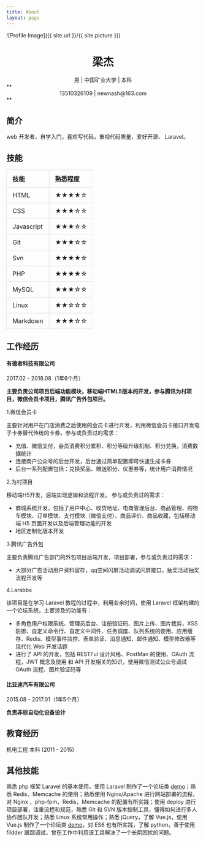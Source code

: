 ```yaml
---
title: About
layout: page
---
```

![Profile Image]({{ site.url }}/{{ site.picture }})
# <center>梁杰</center>
<center>男 | 中国矿业大学 | 本科</center>
**<center>13510326109 | newnash@163.com</center>**

## 简介

web 开发者，自学入门，喜欢写代码，重视代码质量，爱好开源、 Laravel。

## 技能

<style>
	table {
		border-spacing: 0;
		border-collapse: collapse;
	}
	table tr {
		border-top: 1px solid #ccc;
	}
	table th {
		border: 1px solid #ddd;
  		padding: 10px 15px;
	}
	table td {
		border: 1px solid #ddd;
  		padding: 10px 15px;
	}
</style>
| 技能 | 熟悉程度 |
| :- | :- |
| HTML | ★★★★☆ |
| CSS | ★★★☆☆ |
| Javascript | ★★★☆☆ |
| Git | ★★★☆☆ |
| Svn | ★★★★☆ |
| PHP | ★★★★☆ |
| MySQL | ★★★☆☆ |
| Linux | ★★☆☆☆ |
| Markdown | ★★★☆☆ |

## 工作经历
#### 有德者科技有限公司
2017.02 - 2018.08（1年6个月）

**主要负责公司项目后端功能模块，移动端HTML5版本的开发，参与腾讯为村项目，微信会员卡项目，腾讯广告外包项目。**

1.微信会员卡

主要针对用户在门店消费之后使用的会员卡进行开发，利用微信会员卡接口开发电子卡券替代传统的卡券。参与或负责过的需求：

* 充值、微信支付，会员消费积分累积、积分等级升级机制、积分兑换，消费数据统计
* 连接商户公众号的后台开发，后台通过简单配置即可快速生成卡券
* 后台一系列配置包括：兑换奖品、赠送积分、优惠券等，统计用户消费情况

2.为村项目

移动端H5开发，后端实现逻辑和流程开发。 参与或负责过的需求： 

* 商城系统开发，包括了用户中心、收货地址、电商管理后台、商品管理、购物车模块、订单模块、支付模块（微信支付）、商品评价、商品收藏，包括移动端 H5 页面开发以及后端管理功能的开发
* 地区定制化版本开发

3.腾讯广告外包

主要负责腾讯广告部门的外包项目后端开发，项目部署，参与或负责过的需求： 

* 大部分广告活动用户资料留存，qq空间闪屏活动调试闪屏接口，抽奖活动抽奖流程开发等

4.Larabbs

该项目是在学习 Laravel 教程的过程中，利用业余时间，使用 Laravel 框架构建的一个论坛系统，主要涉及的功能有： 

* 多角色用户权限系统、管理员后台、注册验证码、图片上传、图片裁剪，XSS 防御、自定义命令行、自定义中间件、任务调度、队列系统的使用、应用缓存、Redis、模型事件监控、表单验证、消息通知、邮件通知、模型修改器等现代化 Web 开发话题
* 进行了 API 的开发，包括 RESTFul 设计风格、PostMan 的使用、OAuth 流程，JWT 概念及使用 和 API 开发相关的知识，使用微信测试公众号调试 OAuth 流程、图片验证码等


#### 比亚迪汽车有限公司
2015.08 - 2017.01（1年5个月）

**负责非标自动化设备设计**

## 教育经历

机电工程 本科 (2011 - 2015)

## 其他技能

熟悉 php 框架 Laravel 的基本使用，使用 Laravel 制作了一个论坛类 [demo](http://laravel-demo.hero666.cn)；熟悉 Redis、Memcache 的使用；熟悉使用 Nginx/Apache 进行网站部署的流程，对 Nginx ，php-fpm，Redis，Memcache 的配置有所实践；使用 deploy 进行项目部署，注重流程和规范，熟悉 Git 和 SVN 版本控制工具，懂得如何进行多人协作团队开发；熟悉 Linux 系统常用操作；熟悉 jQuery，了解 Vue.js，使用 Vue.js 制作了一个论坛类 [demo](https://rust17.github.io/hello_vue/dist/)，对 ES6 也有所实践，了解 python，善于使用 fildder 跟踪调试，曾在工作中利用该工具解决了一个长期困扰的问题。
